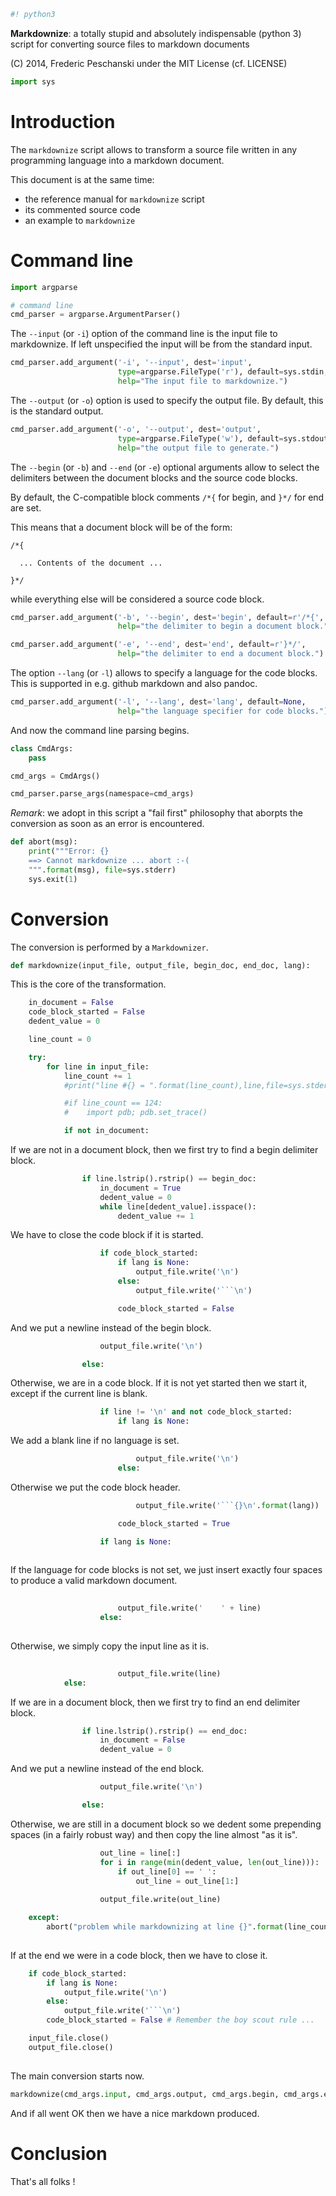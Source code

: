 ```python
#! python3

```

**Markdownize**: a totally stupid and absolutely indispensable (python 3) script 
for converting source files to markdown documents

(C) 2014, Frederic Peschanski under the MIT License (cf. LICENSE)


```python
import sys

```


# Introduction #

The `markdownize` script allows to transform a source file
 written in any programming language into a markdown document.

This document is at the same time:
 - the reference manual for `markdownize` script
 - its commented source code
 - an example to `markdownize`





# Command line #



```python
import argparse

# command line
cmd_parser = argparse.ArgumentParser()


```

The `--input` (or `-i`) option of the command line is the input file to markdownize.
If left unspecified the input will be from the standard input.


```python
cmd_parser.add_argument('-i', '--input', dest='input',
                        type=argparse.FileType('r'), default=sys.stdin,
                        help="The input file to markdownize.")

```

The `--output` (or `-o`) option is used to specify the output file. By default, this is the standard output.


```python
cmd_parser.add_argument('-o', '--output', dest='output',
                        type=argparse.FileType('w'), default=sys.stdout,
                        help="the output file to generate.")

```

The `--begin` (or `-b`) and `--end` (or `-e`) optional arguments allow to select the delimiters between
 the document blocks and the source code blocks.

By default, the C-compatible block comments `/*{` for begin, and `}*/` for end are set.

This means that a document block will be of the form:

    /*{

      ... Contents of the document ...

    }*/

while everything else will be considered a source code block.



```python
cmd_parser.add_argument('-b', '--begin', dest='begin', default=r'/*{', 
                        help="the delimiter to begin a document block.")

cmd_parser.add_argument('-e', '--end', dest='end', default=r'}*/',
                        help="the delimiter to end a document block.")


```

The option `--lang` (or `-l`) allows to specify a language for the
code blocks. This is supported in e.g. github markdown and also
pandoc.


```python
cmd_parser.add_argument('-l', '--lang', dest='lang', default=None, 
                        help="the language specifier for code blocks.")

```


And now the command line parsing begins.



```python
class CmdArgs:
    pass

cmd_args = CmdArgs()

cmd_parser.parse_args(namespace=cmd_args)

```

_Remark_: we adopt in this script a "fail first" philosophy that
aborpts the conversion as soon as an error is encountered.


```python
def abort(msg):
    print("""Error: {}
    ==> Cannot markdownize ... abort :-(
    """.format(msg), file=sys.stderr)
    sys.exit(1)

```


# Conversion #

The conversion is performed by a `Markdownizer`.



```python
def markdownize(input_file, output_file, begin_doc, end_doc, lang):

```

This is the core of the transformation.


```python
    in_document = False
    code_block_started = False
    dedent_value = 0

    line_count = 0

    try:
        for line in input_file:
            line_count += 1
            #print("line #{} = ".format(line_count),line,file=sys.stderr)

            #if line_count == 124:
            #    import pdb; pdb.set_trace()

            if not in_document:

```

If we are not in a document block, then we first
try to find a begin delimiter block.


```python
                if line.lstrip().rstrip() == begin_doc:
                    in_document = True
                    dedent_value = 0
                    while line[dedent_value].isspace():
                        dedent_value += 1

```

We have to close the code block if it is started.

```python
                    if code_block_started:
                        if lang is None:
                            output_file.write('\n')
                        else:
                            output_file.write('```\n')

                        code_block_started = False

```

And we put a newline instead of the begin block.

```python
                    output_file.write('\n')

                else:

```

Otherwise, we are in a code block. If it is not yet started
then we start it, except if the current line is blank.


```python
                    if line != '\n' and not code_block_started:
                        if lang is None:
```

We add a blank line if no language is set.

```python
                            output_file.write('\n')
                        else:
```

Otherwise we put the code block header.

```python
                            output_file.write('```{}\n'.format(lang))

                        code_block_started = True

                    if lang is None:
                        
```

If the language for code blocks is not set, we just insert exactly
four spaces to produce a valid markdown document.

```python
                        
                        output_file.write('    ' + line)
                    else:
                        
```

Otherwise, we simply copy the input line as it is.

```python
                        
                        output_file.write(line)
            else:

```

If we are in a document block, then we first try
to find an end delimiter block.


```python
                if line.lstrip().rstrip() == end_doc:
                    in_document = False
                    dedent_value = 0

```

And we put a newline instead of the end block.

```python
                    output_file.write('\n')

                else:

```

Otherwise, we are still in a document block so we dedent
some prepending spaces (in a fairly robust way) and
then copy the line almost "as it is".


```python
                    out_line = line[:]
                    for i in range(min(dedent_value, len(out_line))):
                        if out_line[0] == ' ':
                            out_line = out_line[1:]
                        
                    output_file.write(out_line)

    except:
        abort("problem while markdownizing at line {}".format(line_count))
        
```

If at the end we were in a code block, then we have to close it.

```python
    if code_block_started:
        if lang is None:
            output_file.write('\n')
        else:
            output_file.write('```\n')
        code_block_started = False # Remember the boy scout rule ...

    input_file.close()
    output_file.close()
              

```

The main conversion starts now.


```python
markdownize(cmd_args.input, cmd_args.output, cmd_args.begin, cmd_args.end, cmd_args.lang)

```

And if all went OK then we have a nice markdown produced.

# Conclusion #

That's all folks !

